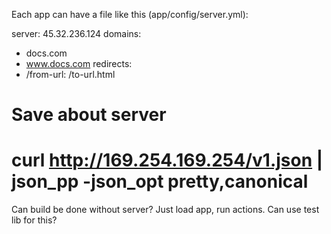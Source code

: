 Each app can have a file like this (app/config/server.yml):

server: 45.32.236.124
domains:
  - docs.com
  - www.docs.com
redirects:
  - /from-url: /to-url.html


# Save about server
# curl http://169.254.169.254/v1.json | json_pp -json_opt pretty,canonical


Can build be done without server? Just load app, run actions. Can use test lib for this?
